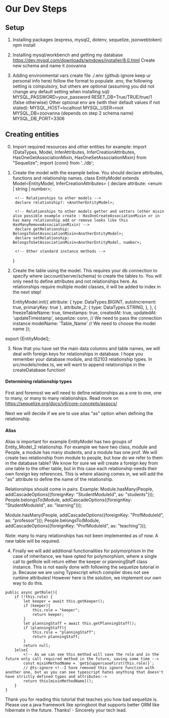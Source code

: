 # Our Dev Steps

## Setup
1. Installing packages (express, mysql2, dotenv, sequelize, jsonwebtoken)
    npm install <package>

2. Installing mysql/workbench and getting my database
    https://dev.mysql.com/downloads/windows/installer/8.0.html
    Create new schema and name it zoovanna

3. Adding environmental vars
    create file ./.env (github ignore keep ur personal info here)
    follow the format to populate .env, the following setting is compulsory, but others are optional (assuming you did not change any default setting when installing sql)
        MYSQL_PASSWORD=your_password
        RESET_DB=True/TRUE/true/1 (false otherwise)
    Other optional env are (with their default values if not stated):
        MYSQL_HOST=localhost
        MYSQL_USER=root
        MYSQL_DB=zoovanna (depends on step 2 schema name)
        MYSQL_DB_PORT=3306


## Creating entities
0. Import required resources and other entities for example:
import {DataTypes, Model, InferAttributes, InferCreationAttributes, HasOneGetAssociationMixin, HasOneSetAssociationMixin} from "Sequelize";
import {conn} from '../db';

1. Create the model with the example below. You should declare attributes, functions and relationship names.
    class EntityModel extends Model<EntityModel<EntityModel>, InferCreationAttributes<EntityModel>> {
        <!-- Attributes -->
        declare attribute: <enum | string | number>;

        <!-- Relationships to other models -->
        declare relationship?: <AnotherEntityModel>;

        <!-- Relationships to other models getter and setters (other mixin also possible example create : HasOneCreateAssociationMixin or in has many relationship add or remove looks like this HasManyRemoveAssociationMixin) -->
        declare getRelationship: BelongsToGetAssociationMixin<AnotherEntityModel>;
        declare setRelationship: BelongsToSetAssociationMixin<AnotherEntityModel, number>;

        <!-- Other standard instance methods -->
    }

2. Create the table using the model. This requires your db connection to specify where (account/server/schema) to create the tables to. 
You will only need to define attributes and not relationships here. 
As relationships require multiple model classes, it will be added to index in the next step!

    EntityModel.init({
        <!-- Add attributes and define column settings such as datatype and column constraints -->
        attribute: {
            type: DataTypes.BIGINT,
            autoIncrement: true,
            primaryKey: true
        },
        attribute_2: {
            type: DataTypes.STRING,
        },
    }, {
        <!-- Define additional table settings -->
        freezeTableName: true,
        timestamps: true,
        createdAt: true,
        updatedAt: 'updateTimestamp',
        sequelize: conn, // We need to pass the connection instance
        modelName: 'Table_Name' // We need to choose the model name
    });
<!-- Export your model -->
export {EntityModel};

3. Now that you have set the main data columns and table names, we will deal with foreign keys for relationships in database. I hope you remember your database module, and IS2103 relationship types.
In src/models/index.ts, we will want to append relationships in the createDatabase function!

#### Determining relationship types
First and foremost we will need to define relationships as a one to one, one to many, or many to many relationships.
Read more on https://sequelize.org/docs/v6/core-concepts/assocs/

Next we will decide if we are to use alias "as" option when defining the relationship.
#### Alias
Alias is important for example EntityModel has two groups of Entity_Model_2 relationship. 
For example we have two class, module and People, a module has many students, and a module has one prof. We will create two relationship from module to people, but how do we refer to them in the database table?
We know for sure we will create a foreign key from one table to the other table, but in this case each relationship needs their own foreign key references.
This is where aliasing comes in, we will add the "as" attribute to define the name of the relationship. 

Relationships should come in pairs. Example: 
Module.hasMany(People, addCascadeOptions({foreignKey: "StudentModuleId", as: "students"}));
People.belongsTo(Module, addCascadeOptions({foreignKey: "StudentModuleId", as: "learning"}));

Module.hasMany(People, addCascadeOptions({foreignKey: "ProfModuleId", as: "professor"}));
People.belongsTo(Module, addCascadeOptions({foreignKey: "ProfModuleId", as: "teaching"}));

Note: many to many relationships has not been implemented as of now. A new table will be required.

4. Finally we will add additional functionalities for polymorphism
In the case of inheritance, we have opted for polymorphism, where a single call to getRole will return either the keeper or planningStaff class instance. 
This is not easily done with following the sequelize tutorial in js. Because we are using Typescript which compiler does not see runtime attributes!
However here is the solution, we implement our own way to do this. 

<!-- In this instance function, we will retrieve all the roles possible and attempt to save the role that we find exist, then we will return the class instance of the role -->
    public async getRole(){
        if (!this.role) {
            let keeper = await this.getKeeper();
            if (keeper){
                this.role = "keeper";
                return keeper;
            }
            let planningStaff = await this.getPlanningStaff();
            if (planningStaff){
                this.role = "planningStaff";
                return planningStaff;
            }
            return null;
        }else{
            <!-- As we can see this method will save the role and in the future only call required method in the future, saving some time -->
            const mixinMethodName = `get${uppercaseFirst(this.role)}`;
            // @ts-ignore <!--I have removed this ignore function with another one, but as you can see typescript hates anything that doesn't have strictly defined types and attributes-->
            return this[mixinMethodName]();
        }
    }

Thank you for reading this tutorial that teaches you how bad sequelize is. Please use a java framework like springboot that supports better ORM like hibernate in the future. Thanks! - Sincerely your tech lead.

